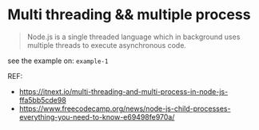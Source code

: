 # Multi threading && multiple process

> Node.js is a single threaded language which in background uses multiple threads to execute asynchronous code.

see the example on: `example-1`


REF: 
- https://itnext.io/multi-threading-and-multi-process-in-node-js-ffa5bb5cde98
- https://www.freecodecamp.org/news/node-js-child-processes-everything-you-need-to-know-e69498fe970a/